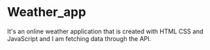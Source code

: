 # Weather_app
It's an online weather application that is created with HTML CSS and JavaScript and I am fetching data through the API.
